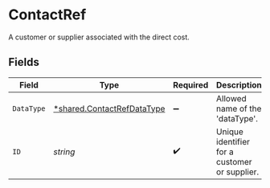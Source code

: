 # ContactRef

A customer or supplier associated with the direct cost.


## Fields

| Field                                                                          | Type                                                                           | Required                                                                       | Description                                                                    |
| ------------------------------------------------------------------------------ | ------------------------------------------------------------------------------ | ------------------------------------------------------------------------------ | ------------------------------------------------------------------------------ |
| `DataType`                                                                     | [*shared.ContactRefDataType](../../../pkg/models/shared/contactrefdatatype.md) | :heavy_minus_sign:                                                             | Allowed name of the 'dataType'.                                                |
| `ID`                                                                           | *string*                                                                       | :heavy_check_mark:                                                             | Unique identifier for a customer or supplier.                                  |
